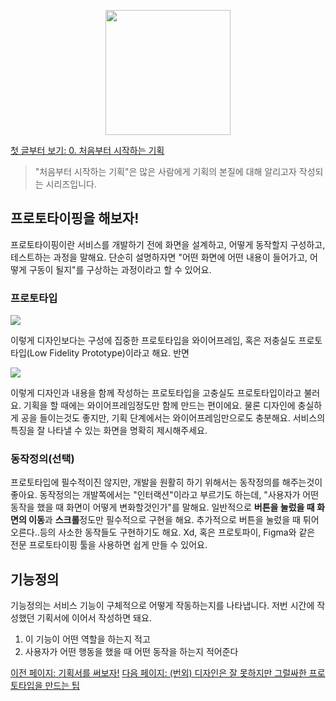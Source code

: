 <p align="center"><img src="https://i.imgur.com/wUFdbUb.png" width="200px"></p>

[첫 글부터 보기: 0. 처음부터 시작하는 기획](./)
> "처음부터 시작하는 기획"은  많은 사람에게 기획의 본질에 대해 알리고자 작성되는 시리즈입니다.

## 프로토타이핑을 해보자!
프로토타이핑이란 서비스를 개발하기 전에 화면을 설계하고, 어떻게 동작할지 구성하고, 테스트하는 과정을 말해요. 단순히 설명하자면 "어떤 화면에 어떤 내용이 들어가고, 어떻게 구동이 될지"를 구상하는 과정이라고 할 수 있어요. 

### 프로토타입
![](https://i.imgur.com/CJSNpql.png)

이렇게 디자인보다는 구성에 집중한 프로토타입을 와이어프레임, 혹은 저충실도 프로토타입(Low Fidelity Prototype)이라고 해요. 반면 

![](https://i.imgur.com/dPKggnE.png)

이렇게 디자인과 내용을 함께 작성하는 프로토타입을 고충실도 프로토타입이라고 불러요. 기획을 할 때에는 와이어프레임정도만 함께 만드는 편이에요. 물론 디자인에 충실하게 공을 들이는것도 좋지만, 기획 단계에서는 와이어프레임만으로도 충분해요. 서비스의 특징을 잘 나타낼 수 있는 화면을 명확히 제시해주세요.

### 동작정의(선택)
프로토타입에 필수적이진 않지만, 개발을 원활히 하기 위해서는 동작정의를 해주는것이 좋아요. 동작정의는 개발쪽에서는 "인터랙션"이라고 부르기도 하는데, "사용자가 어떤 동작을 했을 때 화면이 어떻게 변화할것인가"를 말해요. 일반적으로 **버튼을 눌렀을 때 화면의 이동**과 **스크롤**정도만 필수적으로 구현을 해요. 추가적으로 버튼을 눌렀을 때 튀어오른다..등의 사소한 동작들도 구현하기도 해요. Xd, 혹은 프로토파이, Figma와 같은 전문 프로토타이핑 툴을 사용하면 쉽게 만들 수 있어요.

## 기능정의
기능정의는 서비스 기능이 구체적으로 어떻게 작동하는지를 나타냅니다. 저번 시간에 작성했던 기획서에 이어서 작성하면 돼요. 

1.  이 기능이 어떤 역할을 하는지 적고
2.  사용자가 어떤 행동을 했을 때 어떤 동작을 하는지 적어준다



[이전 페이지: 기획서를 써보자!](./기획서를_써보자.html)
[다음 페이지: (번외) 디자인은 잘 못하지만 그럴싸한 프로토타입을 만드는 팁](./디자인은_잘_못하지만.html)
<!--stackedit_data:
eyJoaXN0b3J5IjpbLTE1ODM5NzE1NDMsMzc1ODM2MjU2LDEwOD
UwMjcxODgsODg1MjQ5OTQ4LDE3NjI3OTQ4NzgsNjE4MDUxMTM2
LDM1Mjk4OTcwLC04ODI1MjUzMzIsLTIwODg3NDY2MTJdfQ==
-->